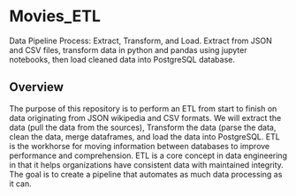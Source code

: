 # Movies_ETL
Data Pipeline Process: Extract, Transform, and Load. Extract from JSON and CSV files, transform data in python and pandas using jupyter notebooks, then load cleaned data into PostgreSQL database.

## Overview
The purpose of this repository is to perform an ETL from start to finish on data originating from JSON wikipedia and CSV formats. We will extract the data (pull the data from the sources), Transform the data (parse the data, clean the data, merge dataframes, and load the data into PostgreSQL. ETL is the workhorse for moving information between databases to improve performance and comprehension. ETL is a core concept in data engineering in that it helps organizations have consistent data with maintained integrity. The goal is to create a pipeline that automates as much data processing as it can. 
